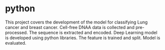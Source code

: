 # python

This project covers the development of the model for classifying Lung cancer and breast cancer.
Cell-free DNAA data is collected and pre-processed.
The sequence is extracted and encoded.
Deep Learning model is developed using python libraries.
The feature is trained and split.
Model is evaluated.
